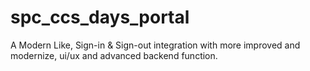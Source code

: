 # spc_ccs_days_portal
 A Modern Like, Sign-in & Sign-out integration with more improved and modernize, ui/ux and advanced backend function.
